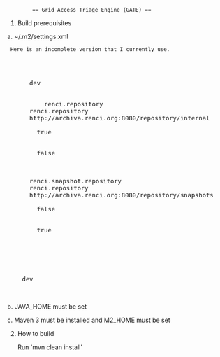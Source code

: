 
            == Grid Access Triage Engine (GATE) ==

1. Build prerequisites

  a. ~/.m2/settings.xml

     Here is an incomplete version that I currently use.

<pre>
<settings>
  <profiles>
    <profile>
      <id>dev</id>
      <repositories>
        <repository>
          <id>renci.repository</id>
	  <name>renci.repository</name>
	  <url>http://archiva.renci.org:8080/repository/internal</url>
	  <releases>
	    <enabled>true</enabled>
	  </releases>
	  <snapshots>
	    <enabled>false</enabled>
	  </snapshots>
        </repository>
        <repository>
	  <id>renci.snapshot.repository</id>
	  <name>renci.repository</name>
	  <url>http://archiva.renci.org:8080/repository/snapshots</url>
	  <releases>
	    <enabled>false</enabled>
	  </releases>
	  <snapshots>
	    <enabled>true</enabled>
	  </snapshots>
        </repository>
      </repositories>
    </profile>
  </profiles>
  <activeProfiles>
    <activeProfile>dev</activeProfile>
  </activeProfiles>
</settings>
</pre>
  
  b. JAVA_HOME must be set

  c. Maven 3 must be installed and M2_HOME must be set 

2. How to build

    Run 'mvn clean install'




